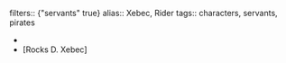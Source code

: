 filters:: {"servants" true}
alias:: Xebec, Rider
tags:: characters, servants, pirates

-
- [Rocks D. Xebec]